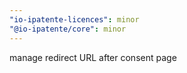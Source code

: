 ```yaml
---
"io-ipatente-licences": minor
"@io-ipatente/core": minor
---
```


manage redirect URL after consent page
